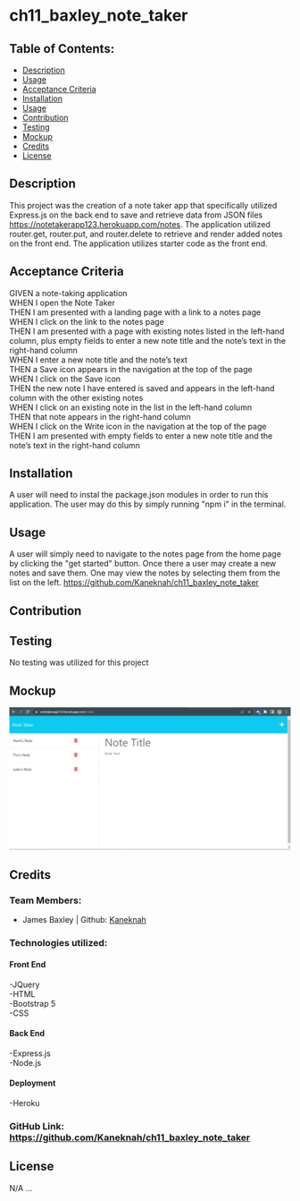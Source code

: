 # ch11_baxley_note_taker

## Table of Contents:

- [Description](#description)
- [Usage](#usage)
- [Acceptance Criteria](#acceptance-criteria)
- [Installation](#installation)
- [Usage](#usage)
- [Contribution](#contribution)
- [Testing](#testing)
- [Mockup](#mockup)
- [Credits](#credits)
- [License](#license)

## Description

This project was the creation of a note taker app that specifically utilized Express.js on the back end to save and retrieve data from JSON files https://notetakerapp123.herokuapp.com/notes. The application utilized router.get, router.put, and router.delete to retrieve and render added notes on the front end. The application utilizes starter code as the front end.

## Acceptance Criteria

GIVEN a note-taking application <br>
WHEN I open the Note Taker<br>
THEN I am presented with a landing page with a link to a notes page<br>
WHEN I click on the link to the notes page<br>
THEN I am presented with a page with existing notes listed in the left-hand column, plus empty fields to enter a new note title and the note’s text in the right-hand column<br>
WHEN I enter a new note title and the note’s text<br>
THEN a Save icon appears in the navigation at the top of the page<br>
WHEN I click on the Save icon<br>
THEN the new note I have entered is saved and appears in the left-hand column with the other existing notes<br>
WHEN I click on an existing note in the list in the left-hand column<br>
THEN that note appears in the right-hand column<br>
WHEN I click on the Write icon in the navigation at the top of the page<br>
THEN I am presented with empty fields to enter a new note title and the note’s text in the right-hand column<br>

## Installation

A user will need to instal the package.json modules in order to run this application. The user may do this by simply running "npm i" in the terminal.

## Usage

A user will simply need to navigate to the notes page from the home page by clicking the "get started" button. Once there a user may create a new notes and save them. One may view the notes by selecting them from the list on the left. https://github.com/Kaneknah/ch11_baxley_note_taker

## Contribution

## Testing

No testing was utilized for this project

## Mockup

![Alt text](./public/assets/images/Notes%20page.png)

## Credits

### Team Members:

- James Baxley | Github: [Kaneknah](https://github.com/Kaneknah)

### Technologies utilized:

#### Front End

-JQuery<br>
-HTML<br>
-Bootstrap 5 <br>
-CSS<br>

#### Back End

-Express.js<br>
-Node.js<br>

#### Deployment

-Heroku<br>

### GitHub Link: <https://github.com/Kaneknah/ch11_baxley_note_taker>

## License

N/A
...
